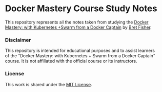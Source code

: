 # Docker Mastery Course Study Notes

This repository represents all the notes taken from studying the [Docker Mastery: with Kubernetes +Swarm from a Docker Captain](https://www.udemy.com/course/docker-mastery/) by [Bret Fisher](https://www.bretfisher.com/).

### Disclaimer

This repository is intended for educational purposes and to assist learners of the "Docker Mastery: with Kubernetes + Swarm from a Docker Captain" course. It is not affiliated with the official course or its instructors.

### License

This work is shared under the [MIT License]().